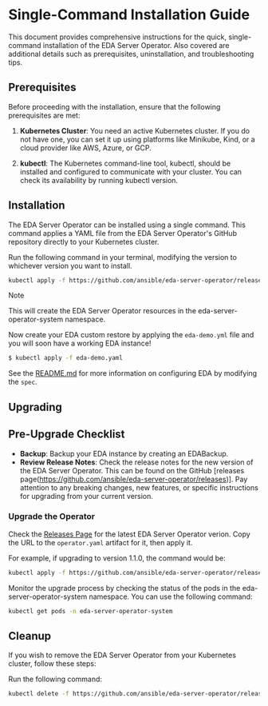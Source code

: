 # Single-Command Installation Guide

This document provides comprehensive instructions for the quick, single-command installation of the EDA Server Operator. Also covered are additional details such as prerequisites, uninstallation, and troubleshooting tips.

## Prerequisites
Before proceeding with the installation, ensure that the following prerequisites are met:

1. **Kubernetes Cluster**: You need an active Kubernetes cluster. If you do not have one, you can set it up using platforms like Minikube, Kind, or a cloud provider like AWS, Azure, or GCP.

2. **kubectl**: The Kubernetes command-line tool, kubectl, should be installed and configured to communicate with your cluster. You can check its availability by running kubectl version.

## Installation
The EDA Server Operator can be installed using a single command. This command applies a YAML file from the EDA Server Operator's GitHub repository directly to your Kubernetes cluster.

Run the following command in your terminal, modifying the version to whichever version you want to install.

```bash
kubectl apply -f https://github.com/ansible/eda-server-operator/releases/download/1.0.0/operator.yaml
```

> [!Note]
> This will create the EDA Server Operator resources in the eda-server-operator-system namespace.

Now create your EDA custom restore by applying the `eda-demo.yml` file and you will soon have a working EDA instance!

```bash
$ kubectl apply -f eda-demo.yaml
```

See the [README.md](../README.md) for more information on configuring EDA by modifying the `spec`.

## Upgrading

## Pre-Upgrade Checklist

* **Backup**: Backup your EDA instance by creating an EDABackup. 
* **Review Release Notes**: Check the release notes for the new version of the EDA Server Operator. This can be found on the GitHub [releases page(https://github.com/ansible/eda-server-operator/releases)]. Pay attention to any breaking changes, new features, or specific instructions for upgrading from your current version.

### Upgrade the Operator

Check the [Releases Page](https://github.com/ansible/eda-server-operator/releases) for the latest EDA Server Operator verion. Copy the URL to the `operator.yaml` artifact for it, then apply it.

For example, if upgrading to version 1.1.0, the command would be:

```bash
kubectl apply -f https://github.com/ansible/eda-server-operator/releases/download/1.1.0/operator.yaml
``````

Monitor the upgrade process by checking the status of the pods in the eda-server-operator-system namespace. You can use the following command:

```bash
kubectl get pods -n eda-server-operator-system
```


## Cleanup
If you wish to remove the EDA Server Operator from your Kubernetes cluster, follow these steps:

Run the following command:

```bash
kubectl delete -f https://github.com/ansible/eda-server-operator/releases/download/1.0.0/operator.yaml
```

